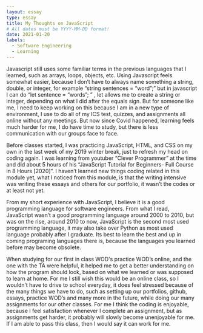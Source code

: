 ```yaml
---
layout: essay
type: essay
title: My Thoughts on JavaScript
# All dates must be YYYY-MM-DD format!
date: 2021-01-20
labels:
  - Software Engineering
  - Learning
---
```


Javascript still uses some familiar terms in the previous languages that I learned, such as arrays, loops, objects, etc. Using Javascript feels somewhat easier, because I don’t have to always name something a string, double, or integer, for example “string sentences = “word”;” but in javascript I can do “let sentence = “words”; ” , let allows me to create a string or integer, depending on what I did after the equals sign. But for someone like me, I need to keep working on this because I am in a new type of environment, I use to do all of my ICS test, quizzes, and assignments all online without any meetings. But now since Covid happened, learning feels much harder for me, I do have time to study, but there is less communication with our groups face to face. 

Before classes started, I was practicing JavaScript, HTML, and CSS on my own in the last week of my 2019 winter break, just to refresh my head on coding again. I was learning from youtuber “Clever Programmer” at the time and did about 5 hours of his “JavaScript Tutorial for Beginners- Full Course in 8 Hours [2020]”. I haven’t learned new things coding related in this module yet, what I noticed from this module, is that the writing intensive was writing these essays and others for our portfolio, it wasn’t the codes or at least not yet.

From my short experience with JavaScript, I believe it is a good programming language for software engineers. From what I read, JavaScript wasn’t a good programming language around 2000 to 2010, but was on the rise, around 2010 to now, JavaScript is the second most used programming language, it may also take over Python as most used language probably after I graduate. Its best to learn the best and up in coming programing languages there is, because the languages you learned before may become obsolete.

When studying for our first in class WOD's practice WOD’s online, and the one with the TA were helpful, it helped me to get a better understanding on how the program should look, based on what we learned or was supposed to learn at home. For me I still wish this would be an online class, so I wouldn’t have to drive to school everyday, it does feel stressed because of the many things we have to do, such as setting up our portfolios, github, essays, practice WOD’s and many more in the future, while doing our many assignments for our other classes. For me I think the coding is enjoyable, because I feel satisfaction whenever I complete an assignment, but as assignments get harder, it probably will slowly become unenjoyable for me. If I am able to pass this class, then I would say it can work for me. 
